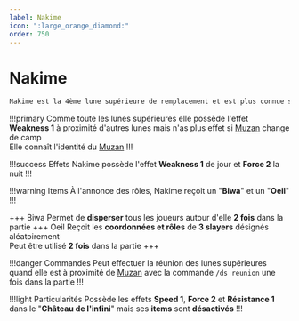 ```yaml
---
label: Nakime
icon: ":large_orange_diamond:"
order: 750
---
```


# Nakime

```txt
Nakime est la 4ème lune supérieure de remplacement et est plus connue sous le surnom de "la démone au biwa"
```

!!!primary
Comme toute les lunes supérieures elle possède l'effet **Weakness 1** à proximité d'autres lunes mais n'as plus effet si [Muzan](./muzan/) change de camp <br>
Elle connaît l'identité du [Muzan](./muzan/)
!!!

!!!success Effets
Nakime possède l'effet **Weakness 1** de jour et **Force 2** la nuit
!!!

!!!warning Items
À l'annonce des rôles, Nakime reçoit un "**Biwa**" et un "**Oeil**"
!!!

+++ Biwa
Permet de **disperser** tous les joueurs autour d'elle **2 fois** dans la partie
+++ Oeil 
Reçoit les **coordonnées et rôles** de **3 slayers** désignés aléatoirement <br>
Peut être utilisé **2 fois** dans la partie
+++

!!!danger Commandes
Peut effectuer la réunion des lunes supérieures quand elle est à proximité de [Muzan](./muzan/) avec la commande ```/ds reunion``` une fois dans la partie
!!!

!!!light Particularités
Possède les effets **Speed 1**, **Force 2** et **Résistance 1** dans le "**Château de l'infini**" mais ses **items** sont **désactivés**
!!!





